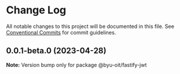 # Change Log

All notable changes to this project will be documented in this file.
See [Conventional Commits](https://conventionalcommits.org) for commit guidelines.

## 0.0.1-beta.0 (2023-04-28)

**Note:** Version bump only for package @byu-oit/fastify-jwt

